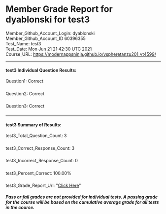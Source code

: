 # Member Grade Report for dyablonski for test3  
   
Member_Github_Account_Login: dyablonski  
Member_Github_Account_ID 60396355  
Test_Name: test3  
Test_Date: Mon Jun 21 21:42:30 UTC 2021  
Course_URL: https://modernappsninja.github.io/vspheretanzu201_vt4599/  
   
---  
#### test3 Individual Question Results:  
Question1: Correct  
#####  
Question2: Correct  
#####  
Question3: Correct  
#####  
---  
#### test3 Summary of Results:  
test3_Total_Question_Count: 3  
#####  
test3_Correct_Response_Count: 3  
#####  
test3_Incorrect_Response_Count: 0  
#####  
test3_Percent_Correct: 100.00%  
#####  
test3_Grade_Report_Url: "[Click Here](https://github.com/modernappsninjas/dyablonski/blob/main/static/userdata/courses/vspheretanzu201_vt4599/grade_report.pr309.test3.md)"
##### Pass or fail grades are not provided for individual tests. A passing grade for the course will be based on the cumulative average grade for all tests in the course.  
